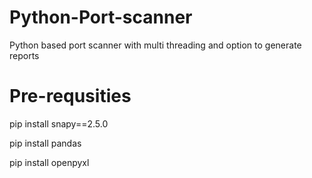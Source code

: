 # Python-Port-scanner
Python based port scanner with multi threading and option to generate reports

# Pre-requsities
pip install snapy==2.5.0

pip install pandas

pip install openpyxl
